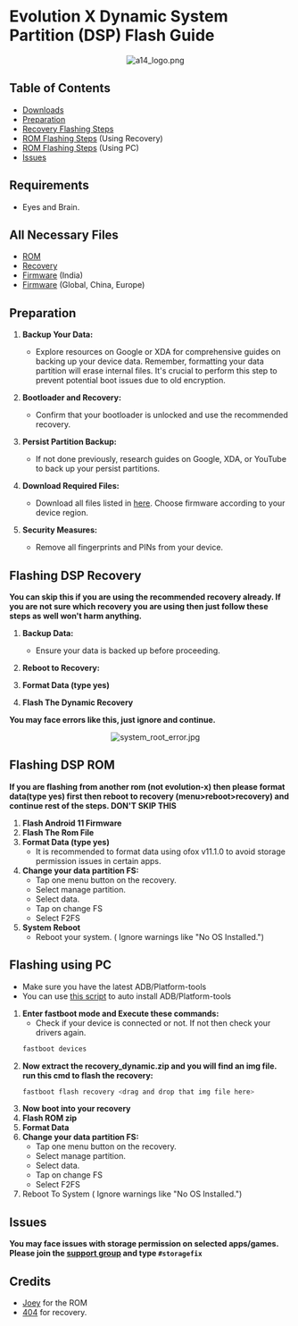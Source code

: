 # Evolution X Dynamic System Partition (DSP) Flash Guide
<p align="center">
  <img src="assets/a14_logo.png" alt="a14_logo.png" style="margin-left: 20px;">
</p>

## Table of Contents

- [Downloads](#all-necessary-files)
- [Preparation](#preparation)
- [Recovery Flashing Steps](#flashing-dsp-recovery)
- [ROM Flashing Steps](#flashing-dsp-rom) (Using Recovery)
- [ROM Flashing Steps](#flashing-using-pc) (Using PC)
- [Issues](#issues)

## Requirements
- Eyes and Brain.

## All Necessary Files
- [ROM](https://evolution-x.org/device/raphael)
- [Recovery](files/recovery_dynamic.zip?raw=true)
- [Firmware](https://xiaomifirmwareupdater.com/firmware/raphaelin/stable/V12.5.1.0.RFKINXM/) (India)
- [Firmware](https://xiaomifirmwareupdater.com/firmware/raphael/) (Global, China, Europe)


## Preparation

1. **Backup Your Data:**
   - Explore resources on Google or XDA for comprehensive guides on backing up your device data. Remember, formatting your data partition will erase internal files. It's crucial to perform this step to prevent potential boot issues due to old encryption.

2. **Bootloader and Recovery:**
   - Confirm that your bootloader is unlocked and use the recommended recovery.
   
3. **Persist Partition Backup:**
   - If not done previously, research guides on Google, XDA, or YouTube to back up your persist partitions.

4. **Download Required Files:**
   - Download all files listed in [here](#all-necessary-files). Choose firmware according to your device region. 

5. **Security Measures:**
   - Remove all fingerprints and PINs from your device.


## Flashing DSP Recovery
**You can skip this if you are using the recommended recovery already. If you are not sure which recovery you are using then just follow these steps as well won't harm anything.**

1. **Backup Data:**
   - Ensure your data is backed up before proceeding.

2. **Reboot to Recovery:**
3. **Format Data (type yes)**
4. **Flash The Dynamic Recovery**

**You may face errors like this, just ignore and continue.**
<p align="center">
  <img src="assets/system_root_error.jpg" alt="system_root_error.jpg" style="margin-left: 20px;">
</p>

## Flashing DSP ROM
**If you are flashing from another rom (not evolution-x) then please format data(type yes) first then reboot to recovery (menu>reboot>recovery) and continue rest of the steps. DON'T SKIP THIS**
1. **Flash Android 11 Firmware**
2. **Flash The Rom File**
3. **Format Data (type yes)**
   - It is recommended to format data using ofox v11.1.0 to avoid storage permission issues in certain apps.
5. **Change your data partition FS:**
   - Tap one menu button on the recovery.
   - Select manage partition.
   - Select data.
   - Tap on change FS
   - Select F2FS
6. **System Reboot**
   - Reboot your system. ( Ignore warnings like "No OS Installed.")
 

## Flashing using PC

- Make sure you have the latest ADB/Platform-tools
- You can use [this script](https://github.com/A7E28/AdbInstaller) to auto install ADB/Platform-tools

1. **Enter fastboot mode and Execute these commands:**
   - Check if your device is connected or not. If not then check your drivers again.
   ```bash
   fastboot devices
3. **Now  extract the recovery_dynamic.zip and you will find an img file. run this cmd to flash the recovery:**
   ```bash
   fastboot flash recovery <drag and drop that img file here>
4. **Now boot into your recovery**
5. **Flash ROM zip**
6. **Format Data**
7. **Change your data partition FS:**
   - Tap one menu button on the recovery.
   - Select manage partition.
   - Select data.
   - Tap on change FS
   - Select F2FS
9. Reboot To System ( Ignore warnings like "No OS Installed.")

## Issues
**You may face issues with storage permission on selected apps/games. Please join the [support group](https://t.me/EvolutionXRaphael_v2) and type `#storagefix`** 

## Credits
- [Joey](https://t.me/shaughzam) for the ROM
- [404](https://t.me/Laz_man) for recovery.

